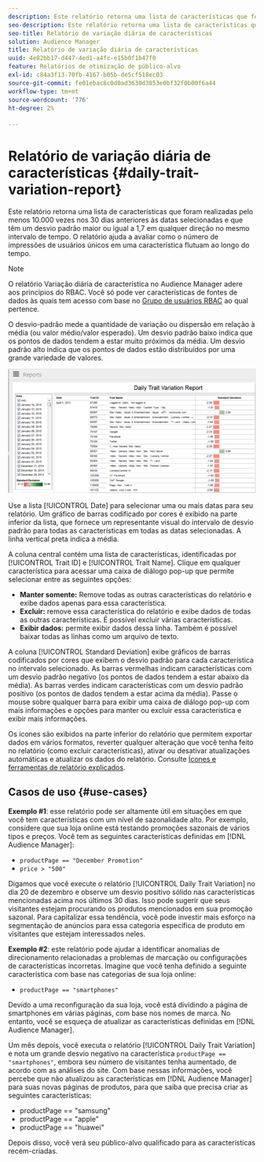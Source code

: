 ```yaml
---
description: Este relatório retorna uma lista de características que foram realizadas pelo menos 10.000 vezes nos 30 dias anteriores às datas selecionadas e que têm um desvio padrão maior ou igual a 1,7 em qualquer direção no mesmo intervalo de tempo. O relatório ajuda a avaliar como o número de impressões de usuários únicos em uma característica flutuam ao longo do tempo.
seo-description: Este relatório retorna uma lista de características que foram realizadas pelo menos 10.000 vezes nos 30 dias anteriores às datas selecionadas e que têm um desvio padrão maior ou igual a 1,7 em qualquer direção no mesmo intervalo de tempo. O relatório ajuda a avaliar como o número de impressões de usuários únicos em uma característica flutuam ao longo do tempo.
seo-title: Relatório de variação diária de características
solution: Audience Manager
title: Relatório de variação diária de características
uuid: 4e82bb17-d447-4ed1-a4fc-e15b0f1b47f0
feature: Relatórios de otimização de público-alvo
exl-id: c84a3f13-70fb-4167-b05b-de5cf518ec03
source-git-commit: fe01ebac8c0d0ad3630d3853e0bf32f0b00f6a44
workflow-type: tm+mt
source-wordcount: '776'
ht-degree: 2%

---
```


# Relatório de variação diária de características {#daily-trait-variation-report}

Este relatório retorna uma lista de características que foram realizadas pelo menos 10.000 vezes nos 30 dias anteriores às datas selecionadas e que têm um desvio padrão maior ou igual a 1,7 em qualquer direção no mesmo intervalo de tempo. O relatório ajuda a avaliar como o número de impressões de usuários únicos em uma característica flutuam ao longo do tempo.

>[!NOTE]
>
>O relatório Variação diária de característica no Audience Manager adere aos princípios do RBAC. Você só pode ver características de fontes de dados às quais tem acesso com base no [Grupo de usuários RBAC](/help/using/features/administration/administration-overview.md) ao qual pertence.

O desvio-padrão mede a quantidade de variação ou dispersão em relação à média (ou valor médio/valor esperado). Um desvio padrão baixo indica que os pontos de dados tendem a estar muito próximos da média. Um desvio padrão alto indica que os pontos de dados estão distribuídos por uma grande variedade de valores.

![](assets/daily_trait_variation.png)

Use a lista [!UICONTROL Date] para selecionar uma ou mais datas para seu relatório. Um gráfico de barras codificado por cores é exibido na parte inferior da lista, que fornece um representante visual do intervalo de desvio padrão para todas as características em todas as datas selecionadas. A linha vertical preta indica a média.

A coluna central contém uma lista de características, identificadas por [!UICONTROL Trait ID] e [!UICONTROL Trait Name]. Clique em qualquer característica para acessar uma caixa de diálogo pop-up que permite selecionar entre as seguintes opções:

* **Manter somente:** Remove todas as outras características do relatório e exibe dados apenas para essa característica.
* **Excluir:** remove essa característica do relatório e exibe dados de todas as outras características. É possível excluir várias características.
* **Exibir dados:** permite exibir dados dessa linha. Também é possível baixar todas as linhas como um arquivo de texto.

A coluna [!UICONTROL Standard Deviation] exibe gráficos de barras codificados por cores que exibem o desvio padrão para cada característica no intervalo selecionado. As barras vermelhas indicam características com um desvio padrão negativo (os pontos de dados tendem a estar abaixo da média). As barras verdes indicam características com um desvio padrão positivo (os pontos de dados tendem a estar acima da média). Passe o mouse sobre qualquer barra para exibir uma caixa de diálogo pop-up com mais informações e opções para manter ou excluir essa característica e exibir mais informações.

Os ícones são exibidos na parte inferior do relatório que permitem exportar dados em vários formatos, reverter qualquer alteração que você tenha feito no relatório (como excluir características), ativar ou desativar atualizações automáticas e atualizar os dados do relatório. Consulte [Ícones e ferramentas de relatório explicados](../../reporting/dynamic-reports/interactive-report-technology.md#icons-tools-explained).

## Casos de uso {#use-cases}

**Exemplo #1**: esse relatório pode ser altamente útil em situações em que você tem características com um nível de sazonalidade alto. Por exemplo, considere que sua loja online está testando promoções sazonais de vários tipos e preços. Você tem as seguintes características definidas em [!DNL Audience Manager]:

* `productPage == "December Promotion"`
* `price > "500"`

Digamos que você execute o relatório [!UICONTROL Daily Trait Variation] no dia 20 de dezembro e observe um desvio positivo sólido nas características mencionadas acima nos últimos 30 dias. Isso pode sugerir que seus visitantes estejam procurando os produtos mencionados em sua promoção sazonal. Para capitalizar essa tendência, você pode investir mais esforço na segmentação de anúncios para essa categoria específica de produto em visitantes que estejam interessados neles.

**Exemplo #2**: este relatório pode ajudar a identificar anomalias de direcionamento relacionadas a problemas de marcação ou configurações de características incorretas. Imagine que você tenha definido a seguinte característica com base nas categorias de sua loja online:

* `productPage == "smartphones"`

Devido a uma reconfiguração da sua loja, você está dividindo a página de smartphones em várias páginas, com base nos nomes de marca. No entanto, você se esqueça de atualizar as características definidas em [!DNL Audience Manager].

Um mês depois, você executa o relatório [!UICONTROL Daily Trait Variation] e nota um grande desvio negativo na característica `productPage == "smartphones"`, embora seu número de visitantes tenha aumentado, de acordo com as análises do site. Com base nessas informações, você percebe que não atualizou as características em [!DNL Audience Manager] para suas novas páginas de produtos, para que saiba que precisa criar as seguintes características:

* productPage == &quot;samsung&quot;
* productPage == &quot;apple&quot;
* productPage == &quot;huawei&quot;

Depois disso, você verá seu público-alvo qualificado para as características recém-criadas.
